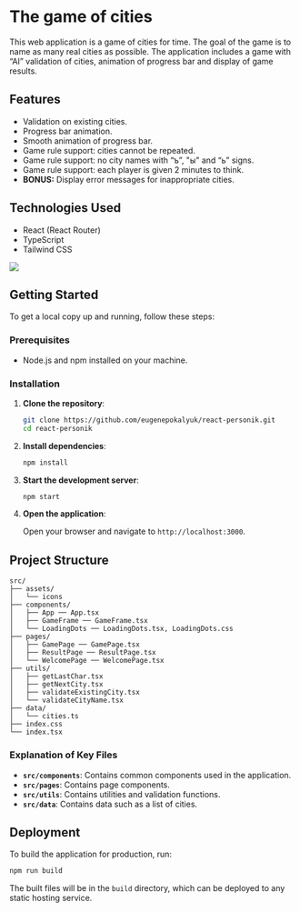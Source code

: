 # The game of cities

This web application is a game of cities for time. The goal of the game is to name as many real cities as possible. The application includes a game with “AI” validation of cities, animation of progress bar and display of game results.

## Features

- Validation on existing cities.
- Progress bar animation.
- Smooth animation of progress bar.
- Game rule support: cities cannot be repeated.
- Game rule support: no city names with “ъ”, "ы" and “ь” signs.
- Game rule support: each player is given 2 minutes to think.
- <b>BONUS:</b> Display error messages for inappropriate cities.

## Technologies Used

- React (React Router)
- TypeScript
- Tailwind CSS

<img src="https://skillicons.dev/icons?i=react,ts,tailwind" />

## Getting Started

To get a local copy up and running, follow these steps:

### Prerequisites

- Node.js and npm installed on your machine.

### Installation

1. **Clone the repository**:

   ```bash
   git clone https://github.com/eugenepokalyuk/react-personik.git
   cd react-personik
   ```

2. **Install dependencies**:

   ```bash
   npm install
   ```

3. **Start the development server**:

   ```bash
   npm start
   ```

4. **Open the application**:

   Open your browser and navigate to `http://localhost:3000`.

## Project Structure

```
src/
├── assets/
│   └── icons
├── components/
│   ├── App ── App.tsx
│   ├── GameFrame ── GameFrame.tsx
│   └── LoadingDots ── LoadingDots.tsx, LoadingDots.css
├── pages/
│   ├── GamePage ── GamePage.tsx
│   ├── ResultPage ── ResultPage.tsx
│   └── WelcomePage ── WelcomePage.tsx
├── utils/
│   ├── getLastChar.tsx
│   ├── getNextCity.tsx
│   ├── validateExistingCity.tsx
│   └── validateCityName.tsx
├── data/
│   └── cities.ts
├── index.css
└── index.tsx
```

### Explanation of Key Files

- **`src/components`**: Contains common components used in the application.
- **`src/pages`**: Contains page components.
- **`src/utils`**: Contains utilities and validation functions.
- **`src/data`**: Contains data such as a list of cities.

## Deployment

To build the application for production, run:

```bash
npm run build
```

The built files will be in the `build` directory, which can be deployed to any static hosting service.